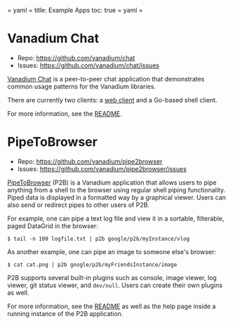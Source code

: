 = yaml =
title: Example Apps
toc: true
= yaml =

# Vanadium Chat

* Repo: https://github.com/vanadium/chat
* Issues: https://github.com/vanadium/chat/issues

[Vanadium Chat][chat] is a peer-to-peer chat application that demonstrates
common usage patterns for the Vanadium libraries.

There are currently two clients: a [web client] and a Go-based shell client.

For more information, see the [README][chat-readme].

# PipeToBrowser

* Repo: https://github.com/vanadium/pipe2browser
* Issues: https://github.com/vanadium/pipe2browser/issues

[PipeToBrowser][p2b] (P2B) is a Vanadium application that allows users to pipe
anything from a shell to the browser using regular shell piping functionality.
Piped data is displayed in a formatted way by a graphical viewer. Users can also
send or redirect pipes to other users of P2B.

For example, one can pipe a text log file and view it in a sortable, filterable,
paged DataGrid in the browser:

    $ tail -n 100 logfile.txt | p2b google/p2b/myInstance/vlog

As another example, one can pipe an image to someone else's browser:

    $ cat cat.png | p2b google/p2b/myFriendsInstance/image

P2B supports several built-in plugins such as console, image viewer, log viewer,
git status viewer, and `dev/null`. Users can create their own plugins as well.

For more information, see the [README][p2b-readme] as well as the help page
inside a running instance of the P2B application.

[todos]: https://github.com/vanadium/todos
[syncbase]: /concepts/syncbase-overview.html
[todos-readme]: https://github.com/vanadium/todos/blob/master/README.md
[chat]: https://github.com/vanadium/chat
[web client]: https://chat.v.io
[chat-readme]: https://github.com/vanadium/chat/blob/master/README.md
[p2b]: https://github.com/vanadium/pipe2browser
[p2b-readme]: https://github.com/vanadium/pipe2browser/blob/master/README.md
